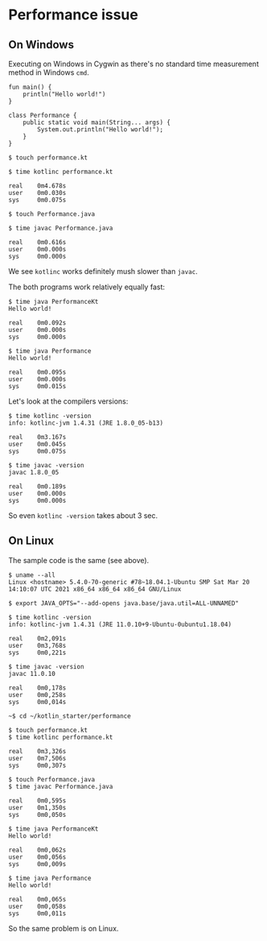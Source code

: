 # Performance issue

## On Windows

Executing on Windows in Cygwin as there's no standard time measurement method in Windows `cmd`.

````code
fun main() {
    println("Hello world!")
}
````

````code
class Performance {
    public static void main(String... args) {
        System.out.println("Hello world!");
    }
}
````

````shell
$ touch performance.kt

$ time kotlinc performance.kt

real    0m4.678s
user    0m0.030s
sys     0m0.075s

$ touch Performance.java

$ time javac Performance.java

real    0m0.616s
user    0m0.000s
sys     0m0.000s

````

We see `kotlinc` works definitely mush slower than `javac`.

The both programs work relatively equally fast:

````shell
$ time java PerformanceKt
Hello world!

real    0m0.092s
user    0m0.000s
sys     0m0.000s

$ time java Performance
Hello world!

real    0m0.095s
user    0m0.000s
sys     0m0.015s
```` 

Let's look at the compilers versions:

````shell
$ time kotlinc -version
info: kotlinc-jvm 1.4.31 (JRE 1.8.0_05-b13)

real    0m3.167s
user    0m0.045s
sys     0m0.075s

$ time javac -version
javac 1.8.0_05

real    0m0.189s
user    0m0.000s
sys     0m0.000s
````

So even `kotlinc -version` takes about 3 sec.

## On Linux

The sample code is the same (see above).

````shell
$ uname --all
Linux <hostname> 5.4.0-70-generic #78~18.04.1-Ubuntu SMP Sat Mar 20 14:10:07 UTC 2021 x86_64 x86_64 x86_64 GNU/Linux

$ export JAVA_OPTS="--add-opens java.base/java.util=ALL-UNNAMED"

$ time kotlinc -version
info: kotlinc-jvm 1.4.31 (JRE 11.0.10+9-Ubuntu-0ubuntu1.18.04)

real    0m2,091s
user    0m3,768s
sys     0m0,221s

$ time javac -version
javac 11.0.10

real    0m0,178s
user    0m0,258s
sys     0m0,014s

~$ cd ~/kotlin_starter/performance

$ touch performance.kt
$ time kotlinc performance.kt

real    0m3,326s
user    0m7,506s
sys     0m0,307s

$ touch Performance.java
$ time javac Performance.java

real    0m0,595s
user    0m1,350s
sys     0m0,050s

$ time java PerformanceKt
Hello world!

real    0m0,062s
user    0m0,056s
sys     0m0,009s

$ time java Performance
Hello world!

real    0m0,065s
user    0m0,058s
sys     0m0,011s
````

So the same problem is on Linux.
